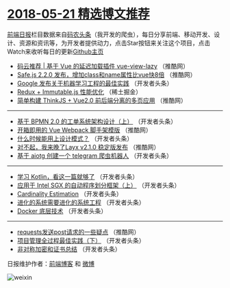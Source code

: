 # [2018-05-21 精选博文推荐](https://toutiao.qdkfweb.cn/date/2018/05/21)

[前端日报](https://qdkfweb.cn/c/news)栏目数据来自[码农头条](https://toutiao.qdkfweb.cn/)（我开发的爬虫），每日分享前端、移动开发、设计、资源和资讯等，为开发者提供动力，点击Star按钮来关注这个项目，点击Watch来收听每日的更新[Github主页](https://github.com/kujian/frontendDaily)
* [码云推荐 | 基于 Vue 的延迟加载插件 vue-view-lazy](https://toutiao.qdkfweb.cn/74999.html) （推酷网）
* [Safe.js 2.2.0 发布，增加class和name属性比vue快8倍](https://toutiao.qdkfweb.cn/74998.html) （推酷网）
* [Google 发布关于机器学习工程的最佳实践](https://toutiao.qdkfweb.cn/74975.html) （开发者头条）
* [Redux + Immutable.js 性能优化](https://toutiao.qdkfweb.cn/74970.html) （稀土掘金）
* [简单构建 ThinkJS + Vue2.0 前后端分离的多页应用](https://toutiao.qdkfweb.cn/74995.html) （推酷网）

***
* [基于 BPMN 2.0 的工单系统架构设计（上）](https://toutiao.qdkfweb.cn/74976.html) （开发者头条）
* [开箱即用的 Vue Webpack 脚手架模版](https://toutiao.qdkfweb.cn/74994.html) （推酷网）
* [什么时候能用上设计模式？](https://toutiao.qdkfweb.cn/74973.html) （开发者头条）
* [对不起，我来晚了Layx v2.1.0 稳定版发布](https://toutiao.qdkfweb.cn/74997.html) （推酷网）
* [基于 aiotg 创建一个 telegram 爬虫机器人](https://toutiao.qdkfweb.cn/74977.html) （开发者头条）

***
* [学习 Kotlin，看这一篇就够了](https://toutiao.qdkfweb.cn/74978.html) （开发者头条）
* [应用于 Intel SGX 的自动程序划分框架（上）](https://toutiao.qdkfweb.cn/74979.html) （开发者头条）
* [Cardinality Estimation](https://toutiao.qdkfweb.cn/74980.html) （开发者头条）
* [进化的系统需要进化的系统工程](https://toutiao.qdkfweb.cn/74981.html) （开发者头条）
* [Docker 底层技术](https://toutiao.qdkfweb.cn/74971.html) （开发者头条）

***
* [requests发送post请求的一些疑点](https://toutiao.qdkfweb.cn/74996.html) （推酷网）
* [项目管理全过程最佳实践（下）](https://toutiao.qdkfweb.cn/74974.html) （开发者头条）
* [非对称加密和证书总结](https://toutiao.qdkfweb.cn/74972.html) （开发者头条）

日报维护作者：[前端博客](https://qdkfweb.cn/) 和 [微博](https://qdkfweb.cn/go/weibo)

![weixin](https://user-images.githubusercontent.com/3055447/38468989-651132ac-3b80-11e8-8e6b-15122322a9d7.png)